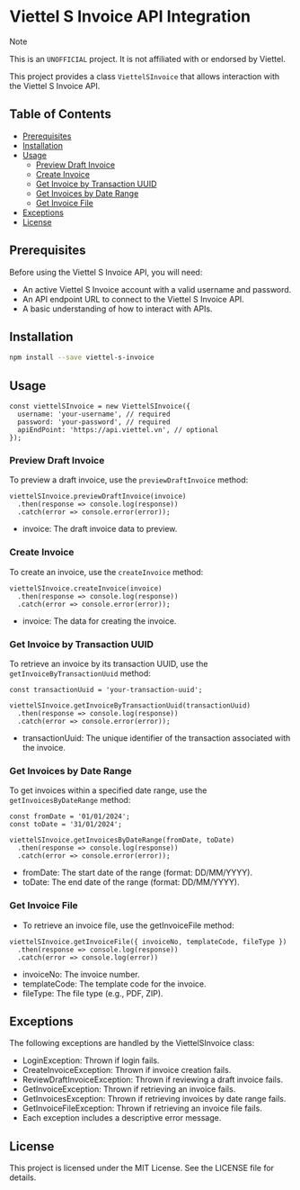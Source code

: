# Viettel S Invoice API Integration

> [!NOTE]
> This is an `UNOFFICIAL` project. It is not affiliated with or endorsed by Viettel.

This project provides a class `ViettelSInvoice` that allows interaction with the Viettel S Invoice API.

## Table of Contents

- [Prerequisites](#prerequisites)
- [Installation](#installation)
- [Usage](#usage)
  - [Preview Draft Invoice](#preview-draft-invoice)
  - [Create Invoice](#create-invoice)
  - [Get Invoice by Transaction UUID](#get-invoice-by-transaction-uuid)
  - [Get Invoices by Date Range](#get-invoices-by-date-range)
  - [Get Invoice File](#get-invoice-file)
- [Exceptions](#exceptions)
- [License](#license)

## Prerequisites

Before using the Viettel S Invoice API, you will need:

- An active Viettel S Invoice account with a valid username and password.
- An API endpoint URL to connect to the Viettel S Invoice API.
- A basic understanding of how to interact with APIs.

## Installation

```BASH
npm install --save viettel-s-invoice
```

## Usage

```JS
const viettelSInvoice = new ViettelSInvoice({
  username: 'your-username', // required
  password: 'your-password', // required
  apiEndPoint: 'https://api.viettel.vn', // optional
});
```

### Preview Draft Invoice

To preview a draft invoice, use the `previewDraftInvoice` method:

```JS
viettelSInvoice.previewDraftInvoice(invoice)
  .then(response => console.log(response))
  .catch(error => console.error(error));
```

- invoice: The draft invoice data to preview.

### Create Invoice

To create an invoice, use the `createInvoice` method:

```JS
viettelSInvoice.createInvoice(invoice)
  .then(response => console.log(response))
  .catch(error => console.error(error));
```

- invoice: The data for creating the invoice.

### Get Invoice by Transaction UUID

To retrieve an invoice by its transaction UUID, use the `getInvoiceByTransactionUuid` method:

```JS
const transactionUuid = 'your-transaction-uuid';

viettelSInvoice.getInvoiceByTransactionUuid(transactionUuid)
  .then(response => console.log(response))
  .catch(error => console.error(error));
```

- transactionUuid: The unique identifier of the transaction associated with the invoice.

### Get Invoices by Date Range

To get invoices within a specified date range, use the `getInvoicesByDateRange` method:

```JS
const fromDate = '01/01/2024';
const toDate = '31/01/2024';

viettelSInvoice.getInvoicesByDateRange(fromDate, toDate)
  .then(response => console.log(response))
  .catch(error => console.error(error));
```

- fromDate: The start date of the range (format: DD/MM/YYYY).
- toDate: The end date of the range (format: DD/MM/YYYY).

### Get Invoice File

- To retrieve an invoice file, use the getInvoiceFile method:

```JS
viettelSInvoice.getInvoiceFile({ invoiceNo, templateCode, fileType })
  .then(response => console.log(response))
  .catch(error => console.log(error))
```

- invoiceNo: The invoice number.
- templateCode: The template code for the invoice.
- fileType: The file type (e.g., PDF, ZIP).

## Exceptions

The following exceptions are handled by the ViettelSInvoice class:

- LoginException: Thrown if login fails.
- CreateInvoiceException: Thrown if invoice creation fails.
- ReviewDraftInvoiceException: Thrown if reviewing a draft invoice fails.
- GetInvoiceException: Thrown if retrieving an invoice fails.
- GetInvoicesException: Thrown if retrieving invoices by date range fails.
- GetInvoiceFileException: Thrown if retrieving an invoice file fails.
- Each exception includes a descriptive error message.

## License

This project is licensed under the MIT License. See the LICENSE file for details.
